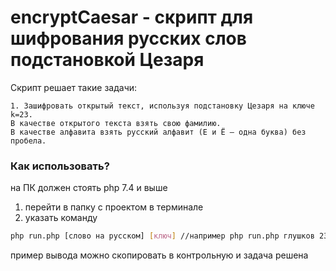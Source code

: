 # encryptCaesar - скрипт для шифрования русских слов подстановкой Цезаря

Скрипт решает такие задачи:
```
1. Зашифровать открытый текст, используя подстановку Цезаря на ключе k=23. 
В качестве открытого текста взять свою фамилию. 
В качестве алфавита взять русский алфавит (Е и Ё – одна буква) без пробела.
```

### Как использовать?
на ПК должен стоять php 7.4 и выше

1) перейти в папку с проектом в терминале
2) указать команду
```bash
php run.php [слово на русском] [ключ] //например php run.php глушков 23
```

пример вывода можно скопировать в контрольную и задача решена

